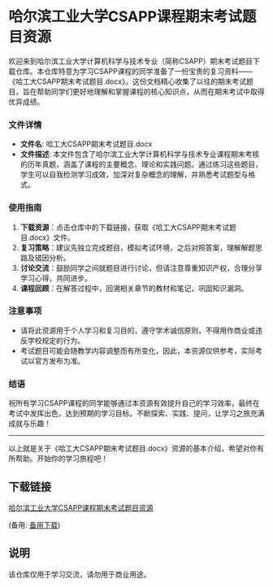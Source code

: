 # 哈尔滨工业大学CSAPP课程期末考试题目资源

欢迎来到哈尔滨工业大学计算机科学与技术专业（简称CSAPP）期末考试题目下载仓库。本仓库特意为学习CSAPP课程的同学准备了一份宝贵的复习资料——《哈工大CSAPP期末考试题目.docx》。这份文档精心收集了以往的期末考试题目，旨在帮助同学们更好地理解和掌握课程的核心知识点，从而在期末考试中取得优异成绩。

### 文件详情

- **文件名**: 哈工大CSAPP期末考试题目.docx
- **文件描述**: 本文件包含了哈尔滨工业大学计算机科学与技术专业课程期末考核的历年真题，涵盖了课程的主要概念、理论和实践问题。通过练习这些题目，学生可以自我检测学习成效，加深对复杂概念的理解，并熟悉考试题型与格式。

### 使用指南

1. **下载资源**：点击仓库中的下载链接，获取《哈工大CSAPP期末考试题目.docx》文件。
2. **复习策略**：建议先独立完成题目，模拟考试环境，之后对照答案，理解解题思路及错因分析。
3. **讨论交流**：鼓励同学之间就题目进行讨论，但请注意尊重知识产权，合理分享学习心得，共同进步。
4. **课程回顾**：在解答过程中，回溯相关章节的教材和笔记，巩固知识漏洞。

### 注意事项

- 请将此资源用于个人学习和复习目的，遵守学术诚信原则，不得用作商业或违反学校规定的行为。
- 考试题目可能会随教学内容调整而有所变化，因此，本资源仅供参考，实际考试以官方发布为准。

### 结语

祝所有学习CSAPP课程的同学能够通过本资源有效提升自己的学习效率，最终在考试中发挥出色，达到预期的学习目标。不断探索、实践、提问，让学习之旅充满成就与乐趣！

---

以上就是关于《哈工大CSAPP期末考试题目.docx》资源的基本介绍，希望对你有所帮助。开始你的学习旅程吧！

## 下载链接
[哈尔滨工业大学CSAPP课程期末考试题目资源](https://pan.quark.cn/s/2e924087a5cc) 

(备用: [备用下载](https://pan.baidu.com/s/1byFdnU0MRkvvXcoGJCLCXQ?pwd=1234))

## 说明

该仓库仅用于学习交流，请勿用于商业用途。
